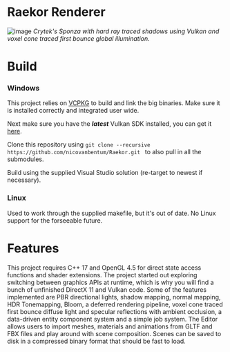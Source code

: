 # Raekor Renderer

![image](https://i.imgur.com/2PCUuBm.png)
*Crytek's Sponza with hard ray traced shadows using Vulkan and voxel cone traced first bounce global illumination.*

# Build

### Windows
This project relies on [VCPKG](https://github.com/microsoft/vcpkg) to build and link the big binaries. Make sure it is installed correctly and integrated user wide.

Next make sure you have the _**latest**_ Vulkan SDK installed, you can get it [here](https://vulkan.lunarg.com/sdk/home#sdk/downloadConfirm/latest/windows/vulkan-sdk.exe).

Clone this repository using
```git clone --recursive https://github.com/nicovanbentum/Raekor.git ``` to also pull in all the submodules.

Build using the supplied Visual Studio solution (re-target to newest if necessary).

### Linux
Used to work through the supplied makefile, but it's out of date. No Linux support for the forseeable future.

# Features
This project requires C++ 17 and OpenGL 4.5 for direct state access functions and shader extensions. The project started out exploring switching between graphics APIs at runtime, which is why you will find a bunch of unfinished DirectX 11 and Vulkan code. Some of the features implemented are PBR directional lights, shadow mapping, normal mapping, 
HDR Tonemapping, Bloom, a deferred rendering pipeline, voxel cone traced first bounce diffuse light and specular reflections with ambient occlusion, a data-driven entity component system and a simple job system. The Editor allows users to import meshes, materials and animations from GLTF and FBX files and play around with scene composition. Scenes can be saved to disk in a compressed binary format that should be fast to load.
